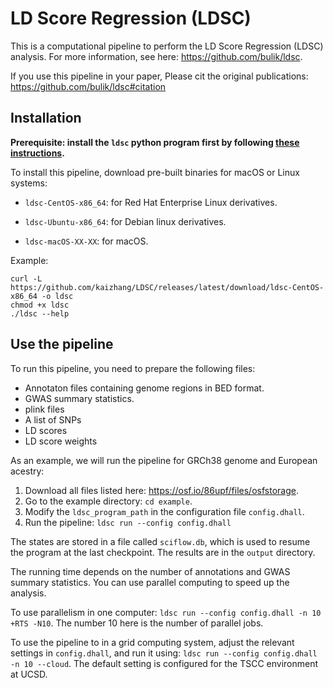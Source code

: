 # LD Score Regression (LDSC)

This is a computational pipeline to perform the LD Score Regression (LDSC) analysis.
For more information, see here: https://github.com/bulik/ldsc.

If you use this pipeline in your paper, 
Please cit the original publications: https://github.com/bulik/ldsc#citation

## Installation

**Prerequisite: install the `ldsc` python program first by following [these instructions](https://github.com/bulik/ldsc#getting-started).**

To install this pipeline, download pre-built binaries for macOS or Linux systems:

- `ldsc-CentOS-x86_64`: for Red Hat Enterprise Linux derivatives.

- `ldsc-Ubuntu-x86_64`: for Debian linux derivatives.

- `ldsc-macOS-XX-XX`: for macOS.

Example:

```
curl -L https://github.com/kaizhang/LDSC/releases/latest/download/ldsc-CentOS-x86_64 -o ldsc
chmod +x ldsc
./ldsc --help
```

## Use the pipeline

To run this pipeline, you need to prepare the following files:

- Annotaton files containing genome regions in BED format.
- GWAS summary statistics.
- plink files
- A list of SNPs
- LD scores
- LD score weights

As an example, we will run the pipeline for GRCh38 genome and European acestry:

1. Download all files listed here: https://osf.io/86upf/files/osfstorage.
2. Go to the example directory: `cd example`.
3. Modify the `ldsc_program_path` in the configuration file `config.dhall`. 
4. Run the pipeline: `ldsc run --config config.dhall`

The states are stored in a file called `sciflow.db`, which is used to resume the program at the last checkpoint.
The results are in the `output` directory.

The running time depends on the number of annotations and GWAS summary statistics.
You can use parallel computing to speed up the analysis.

To use parallelism in one computer: `ldsc run --config config.dhall -n 10 +RTS -N10`.
The number 10 here is the number of parallel jobs.

To use the pipeline to in a grid computing system, adjust the relevant settings in `config.dhall`,
and run it using: `ldsc run --config config.dhall -n 10 --cloud`.
The default setting is configured for the TSCC environment at UCSD.
